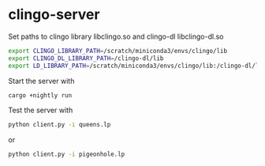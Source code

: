 # clingo-server

Set paths to clingo library libclingo.so and clingo-dl libclingo-dl.so

```sh
export CLINGO_LIBRARY_PATH=/scratch/miniconda3/envs/clingo/lib
export CLINGO_DL_LIBRARY_PATH=/clingo-dl/lib
export LD_LIBRARY_PATH=/scratch/miniconda3/envs/clingo/lib:/clingo-dl/lib
```

Start the server with

```sh
cargo +nightly run
```

Test the server with

```sh
python client.py -i queens.lp
```

or

```sh
python client.py -i pigeonhole.lp
```
